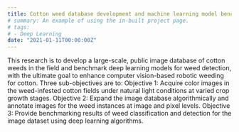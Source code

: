 ```yaml
---
title: Cotton weed database development and machine learning model benchmarking ($30,078 for 2021, funded by Cotton Inc., Cary, NC)
# summary: An example of using the in-built project page.
# tags:
# - Deep Learning
date: "2021-01-11T00:00:00Z"
---
```

This research is to develop a large-scale, public image database of cotton weeds in the field and benchmark deep learning models for weed detection, with the ultimate goal to enhance computer vision-based robotic weeding for cotton. Three sub-objectives are to:
Objective 1: Acquire color images in the weed-infested cotton fields under natural light conditions at varied crop growth stages. 
Objective 2: Expand the image database algorithmically and annotate images for the weed instances at image and pixel levels. 
Objective 3: Provide benchmarking results of weed classification and detection for the image dataset using deep learning algorithms. 
